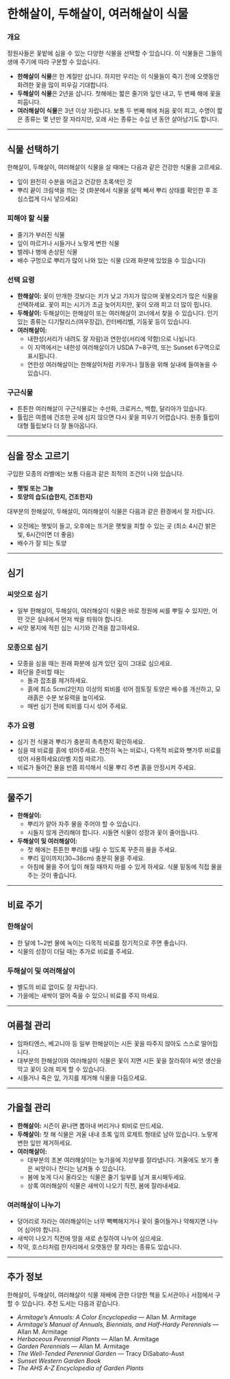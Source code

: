 # 한해살이, 두해살이, 여러해살이 식물

### 개요

정원사들은 꽃밭에 심을 수 있는 다양한 식물을 선택할 수 있습니다. 이 식물들은 그들의 생애 주기에 따라 구분할 수 있습니다.

- **한해살이 식물**은 한 계절만 삽니다. 하지만 우리는 이 식물들이 죽기 전에 오랫동안 화려한 꽃을 많이 피우길 기대합니다.
- **두해살이 식물**은 2년을 삽니다. 첫해에는 짧은 줄기와 잎만 내고, 두 번째 해에 꽃을 피웁니다.
- **여러해살이 식물**은 3년 이상 자랍니다. 보통 두 번째 해에 처음 꽃이 피고, 수명이 짧은 종류는 몇 년만 잘 자라지만, 오래 사는 종류는 수십 년 동안 살아남기도 합니다.

---

## 식물 선택하기

한해살이, 두해살이, 여러해살이 식물을 살 때에는 다음과 같은 건강한 식물을 고르세요.

- 잎이 완전히 수분을 머금고 건강한 초록색인 것
- 뿌리 끝이 크림색을 띄는 것 (화분에서 식물을 살짝 빼서 뿌리 상태를 확인한 후 조심스럽게 다시 넣으세요)

### 피해야 할 식물

- 줄기가 부러진 식물
- 잎이 마르거나 시들거나 노랗게 변한 식물
- 벌레나 병에 손상된 식물
- 배수 구멍으로 뿌리가 많이 나와 있는 식물 (오래 화분에 있었을 수 있습니다)

### 선택 요령

- **한해살이:** 꽃이 만개한 것보다는 키가 낮고 가지가 많으며 꽃봉오리가 많은 식물을 선택하세요. 꽃이 피는 시기가 조금 늦어지지만, 꽃이 오래 피고 더 많이 핍니다.
- **두해살이:** 두해살이는 한해살이 또는 여러해살이 코너에서 찾을 수 있습니다. 인기 있는 종류는 디기탈리스(여우장갑), 칸터베리벨, 기둥꽃 등이 있습니다.
- **여러해살이:**
  - 내한성(서리가 내려도 잘 자람)과 연한성(서리에 약함)으로 나뉩니다.
  - 이 지역에서는 내한성 여러해살이가 USDA 7~8구역, 또는 Sunset 6구역으로 표시됩니다.
  - 연한성 여러해살이는 한해살이처럼 키우거나 월동을 위해 실내에 들여놓을 수 있습니다.

### 구근식물

- 튼튼한 여러해살이 구근식물로는 수선화, 크로커스, 백합, 달리아가 있습니다.
- 튤립은 여름에 건조한 곳에 심지 않으면 다시 꽃을 피우기 어렵습니다. 원종 튤립이 대형 튤립보다 더 잘 돌아옵니다.

---

## 심을 장소 고르기

구입한 모종의 라벨에는 보통 다음과 같은 최적의 조건이 나와 있습니다.

- **햇빛 또는 그늘**
- **토양의 습도(습한지, 건조한지)**

대부분의 한해살이, 두해살이, 여러해살이 식물은 다음과 같은 환경에서 잘 자랍니다.

- 오전에는 햇빛이 들고, 오후에는 뜨거운 햇빛을 피할 수 있는 곳 (최소 4시간 밝은 빛, 6시간이면 더 좋음)
- 배수가 잘 되는 토양

---

## 심기

### 씨앗으로 심기

- 일부 한해살이, 두해살이, 여러해살이 식물은 바로 정원에 씨를 뿌릴 수 있지만, 어떤 것은 실내에서 먼저 싹을 틔워야 합니다.
- 씨앗 봉지에 적힌 심는 시기와 간격을 참고하세요.

### 모종으로 심기

- 모종을 심을 때는 원래 화분에 심겨 있던 깊이 그대로 심으세요.
- 화단을 준비할 때는
  - 돌과 잡초를 제거하세요.
  - 흙에 최소 5cm(2인치) 이상의 퇴비를 섞어 점토질 토양은 배수를 개선하고, 모래흙은 수분 보유력을 높이세요.
  - 매번 심기 전에 퇴비를 다시 섞어 주세요.

### 추가 요령

- 심기 전 식물과 뿌리가 충분히 촉촉한지 확인하세요.
- 심을 때 비료를 흙에 섞어주세요. 천천히 녹는 비료나, 다목적 비료와 뼛가루 비료를 섞어 사용하세요(라벨 지침 따르기).
- 비료가 들어간 물을 반쯤 희석해서 식물 뿌리 주변 흙을 안정시켜 주세요.

---

## 물주기

- **한해살이:**
  - 뿌리가 얕아 자주 물을 주어야 할 수 있습니다.
  - 시들지 않게 관리해야 합니다. 시들면 식물이 성장과 꽃이 줄어듭니다.
- **두해살이 및 여러해살이:**
  - 첫 해에는 튼튼한 뿌리를 내릴 수 있도록 꾸준히 물을 주세요.
  - 뿌리 깊이까지(30~38cm) 충분히 물을 주세요.
  - 아침에 물을 주어 잎이 해질 때까지 마를 수 있게 하세요. 식물 밑동에 직접 물을 주는 것이 좋습니다.

---

## 비료 주기

### 한해살이

- 한 달에 1~2번 물에 녹이는 다목적 비료를 정기적으로 주면 좋습니다.
- 식물의 성장이 더딜 때는 추가로 비료를 주세요.

### 두해살이 및 여러해살이

- 별도의 비료 없이도 잘 자랍니다.
- 가을에는 새싹이 얼어 죽을 수 있으니 비료를 주지 마세요.

---

## 여름철 관리

- 임파티엔스, 베고니아 등 일부 한해살이는 시든 꽃을 따주지 않아도 스스로 떨어집니다.
- 대부분의 한해살이와 여러해살이 식물은 꽃이 지면 시든 꽃을 잘라줘야 씨앗 생산을 막고 꽃이 오래 피게 할 수 있습니다.
- 시들거나 죽은 잎, 가지를 제거해 식물을 다듬으세요.

---

## 가을철 관리

- **한해살이:** 시즌이 끝나면 뽑아내 버리거나 퇴비로 만드세요.
- **두해살이:** 첫 해 식물은 겨울 내내 초록 잎의 로제트 형태로 남아 있습니다. 노랗게 변한 잎만 제거하세요.
- **여러해살이:**
  - 대부분의 초본 여러해살이는 늦가을에 지상부를 잘라냅니다. 겨울에도 보기 좋은 씨앗이나 잔디는 남겨둘 수 있습니다.
  - 봄에 늦게 다시 올라오는 식물은 줄기 일부를 남겨 표시해두세요.
  - 상록 여러해살이 식물은 새싹이 나오기 직전, 봄에 잘라내세요.

### 여러해살이 나누기

- 덩어리로 자라는 여러해살이는 너무 빽빽해지거나 꽃이 줄어들거나 약해지면 나누어 심어야 합니다.
- 새싹이 나오기 직전에 땅을 새로 손질하여 나누어 심으세요.
- 작약, 호스타처럼 한자리에서 오랫동안 잘 자라는 종류도 있습니다.

---

## 추가 정보

한해살이, 두해살이, 여러해살이 식물 재배에 관한 다양한 책을 도서관이나 서점에서 구할 수 있습니다. 추천 도서는 다음과 같습니다.

- *Armitage’s Annuals: A Color Encyclopedia* — Allan M. Armitage
- *Armitage’s Manual of Annuals, Biennials, and Half-Hardy Perennials* — Allan M. Armitage
- *Herbaceous Perennial Plants* — Allan M. Armitage
- *Garden Perennials* — Allan M. Armitage
- *The Well-Tended Perennial Garden* — Tracy DiSabato-Aust
- *Sunset Western Garden Book*
- *The AHS A-Z Encyclopedia of Garden Plants*
